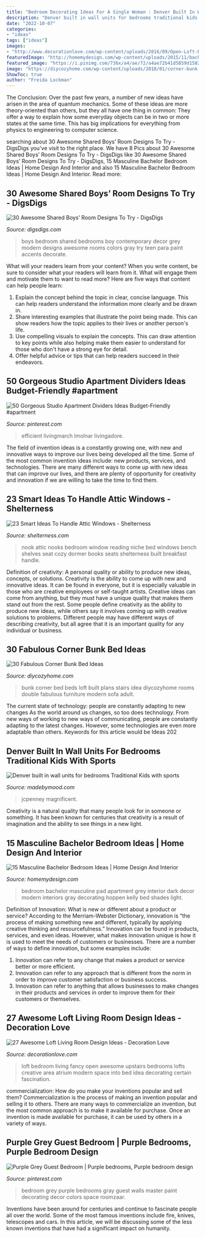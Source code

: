 ```yaml
---
title: "Bedroom Decorating Ideas For A Single Woman : Denver Built In Wall Units For Bedrooms Traditional Kids With Sports"
description: "Denver built in wall units for bedrooms traditional kids with sports"
date: "2022-10-07"
categories:
- "ideas"
tags: ["ideas"]
images:
- "http://www.decorationlove.com/wp-content/uploads/2016/09/Open-Loft-Bedroom-Ideas.jpg"
featuredImage: "http://homemydesign.com/wp-content/uploads/2015/11/bachelor-pad-bedroom-design.jpg"
featured_image: "https://i.pinimg.com/736x/a4/ae/72/a4ae72b41d5859d1582e7b5f338198cb.jpg"
image: "https://diycozyhome.com/wp-content/uploads/2018/01/corner-bunk-bed-ideas.png"
ShowToc: true
author: "Freida Lockman"
---
```



The Conclusion:
Over the past few years, a number of new ideas have arisen in the area of quantum mechanics. Some of these ideas are more theory-oriented than others, but they all have one thing in common: They offer a way to explain how some everyday objects can be in two or more states at the same time. This has big implications for everything from physics to engineering to computer science.

	

		
searching about 30 Awesome Shared Boys’ Room Designs To Try - DigsDigs you've visit to the right place. We have 8 Pics about 30 Awesome Shared Boys’ Room Designs To Try - DigsDigs like 30 Awesome Shared Boys’ Room Designs To Try - DigsDigs, 15 Masculine Bachelor Bedroom Ideas | Home Design And Interior and also 15 Masculine Bachelor Bedroom Ideas | Home Design And Interior. Read more:
		
    
## 30 Awesome Shared Boys’ Room Designs To Try - DigsDigs

<img loading=lazy src="https://www.digsdigs.com/photos/awesome-shared-boys-room-designs-to-try-2.jpg" onerror="this.onerror=null;this.src='https://tse3.mm.bing.net/th?id=OIP.7I_qIWB6QnKpCFq3krgNDwHaE7&amp;pid=15.1';" alt="30 Awesome Shared Boys’ Room Designs To Try - DigsDigs">

_Source: digsdigs.com_

>boys bedroom shared bedrooms boy contemporary decor grey modern designs awesome rooms colors gray try teen para paint accents decorate. 

	

What will your readers learn from your content?
When you write content, be sure to consider what your readers will learn from it. What will engage them and motivate them to want to read more? Here are five ways that content can help people learn: 
1. Explain the concept behind the topic in clear, concise language. This can help readers understand the information more clearly and be drawn in.
2. Share interesting examples that illustrate the point being made. This can show readers how the topic applies to their lives or another person's life. 
3. Use compelling visuals to explain the concepts. This can draw attention to key points while also helping make them easier to understand for those who don't have a strong eye for detail. 
4. Offer helpful advice or tips that can help readers succeed in their endeavors.

    
## 50 Gorgeous Studio Apartment Dividers Ideas Budget-Friendly #apartment

<img loading=lazy src="https://i.pinimg.com/736x/a4/ae/72/a4ae72b41d5859d1582e7b5f338198cb.jpg" onerror="this.onerror=null;this.src='https://tse2.mm.bing.net/th?id=OIP.c32fBlEQWiNgEGn_5hWtGAHaJ3&amp;pid=15.1';" alt="50 Gorgeous Studio Apartment Dividers Ideas Budget-Friendly #apartment">

_Source: pinterest.com_

>efficient livingmarch lmolnar livingadore. 

	

The field of invention ideas is a constantly growing one, with new and innovative ways to improve our lives being developed all the time. Some of the most common invention ideas include: new products, services, and technologies. There are many different ways to come up with new ideas that can improve our lives, and there are plenty of opportunity for creativity and innovation if we are willing to take the time to find them.

    
## 23 Smart Ideas To Handle Attic Windows - Shelterness

<img loading=lazy src="https://i.shelterness.com/2016/08/17-small-reading-nook-with-niche-shelves-for-books.jpg" onerror="this.onerror=null;this.src='https://tse4.mm.bing.net/th?id=OIP.TYaI4ak3DIovJG1Uyg7jFgHaJ4&amp;pid=15.1';" alt="23 Smart Ideas To Handle Attic Windows - Shelterness">

_Source: shelterness.com_

>nook attic nooks bedroom window reading niche bed windows bench shelves seat cozy dormer books seats shelterness built breakfast handle. 

	

Definition of creativity: A personal quality or ability to produce new ideas, concepts, or solutions.
Creativity is the ability to come up with new and innovative ideas. It can be found in everyone, but it is especially valuable in those who are creative employees or self-taught artists. Creative ideas can come from anything, but they must have a unique quality that makes them stand out from the rest. Some people define creativity as the ability to produce new ideas, while others say it involves coming up with creative solutions to problems. Different people may have different ways of describing creativity, but all agree that it is an important quality for any individual or business.

    
## 30 Fabulous Corner Bunk Bed Ideas

<img loading=lazy src="https://diycozyhome.com/wp-content/uploads/2018/01/corner-bunk-bed-ideas.png" onerror="this.onerror=null;this.src='https://tse1.mm.bing.net/th?id=OIP.LLny1jjEAxutwPdRCCyfnwHaD4&amp;pid=15.1';" alt="30 Fabulous Corner Bunk Bed Ideas">

_Source: diycozyhome.com_

>bunk corner bed beds loft built plans stairs idea diycozyhome rooms double fabulous furniture modern sofa adult. 

	

The current state of technology: people are constantly adapting to new changes
As the world around us changes, so too does technology. From new ways of working to new ways of communicating, people are constantly adapting to the latest changes. However, some technologies are even more adaptable than others. Keywords for this article would be Ideas 202
    
## Denver Built In Wall Units For Bedrooms Traditional Kids With Sports

<img loading=lazy src="https://madebymood.com/wp-content/uploads/2018/12/Glorious-built-in-wall-units-for-bedrooms-Traditional-Kids-Denver-with-dark-wood-ceiling-beams-and-headboard.jpg" onerror="this.onerror=null;this.src='https://tse1.mm.bing.net/th?id=OIP.xaP7i1GdxsaiZ0M7mG3BcAHaF7&amp;pid=15.1';" alt="Denver built in wall units for bedrooms Traditional Kids with sports">

_Source: madebymood.com_

>jcpenney magnificent. 

	

Creativity is a natural quality that many people look for in someone or something. It has been known for centuries that creativity is a result of imagination and the ability to see things in a new light.

    
## 15 Masculine Bachelor Bedroom Ideas | Home Design And Interior

<img loading=lazy src="http://homemydesign.com/wp-content/uploads/2015/11/bachelor-pad-bedroom-design.jpg" onerror="this.onerror=null;this.src='https://tse1.mm.bing.net/th?id=OIP.gtySSdZ2NcY18_VGhluJBAHaLF&amp;pid=15.1';" alt="15 Masculine Bachelor Bedroom Ideas | Home Design And Interior">

_Source: homemydesign.com_

>bedroom bachelor masculine pad apartment grey interior dark decor modern interiors gray decorating hoppen kelly bed shades light. 

	

Definition of Innovation: What is new or different about a product or service?
According to the Merriam-Webster Dictionary, innovation is “the process of making something new and different, typically by applying creative thinking and resourcefulness.” Innovation can be found in products, services, and even ideas. However, what makes innovation unique is how it is used to meet the needs of customers or businesses. There are a number of ways to define innovation, but some examples include: 
1. Innovation can refer to any change that makes a product or service better or more efficient.
2. Innovation can refer to any approach that is different from the norm in order to improve customer satisfaction or business success.
3. Innovation can refer to anything that allows businesses to make changes in their products and services in order to improve them for their customers or themselves.

    
## 27 Awesome Loft Living Room Design Ideas - Decoration Love

<img loading=lazy src="http://www.decorationlove.com/wp-content/uploads/2016/09/Open-Loft-Bedroom-Ideas.jpg" onerror="this.onerror=null;this.src='https://tse2.mm.bing.net/th?id=OIP.mcs-vLHelzS_aIs36tx6gwHaKo&amp;pid=15.1';" alt="27 Awesome Loft Living Room Design Ideas - Decoration Love">

_Source: decorationlove.com_

>loft bedroom living fancy open awesome upstairs bedrooms lofts creative area atrium modern space into bed idea decorating certain fascination. 

	

commercialization: How do you make your inventions popular and sell them?
Commercialization is the process of making an invention popular and selling it to others. There are many ways to commercialize an invention, but the most common approach is to make it available for purchase. Once an invention is made available for purchase, it can be used by others in a variety of ways.

    
## Purple Grey Guest Bedroom | Purple Bedrooms, Purple Bedroom Design

<img loading=lazy src="https://i.pinimg.com/736x/5e/bb/57/5ebb575d7e6cc686c6e0f59058a97cf5--purple-grey-bedrooms-bedroom-ideas-purple.jpg" onerror="this.onerror=null;this.src='https://tse3.mm.bing.net/th?id=OIP._50SO8RAG9KrWbubdfLWbwHaJ4&amp;pid=15.1';" alt="Purple Grey Guest Bedroom | Purple bedrooms, Purple bedroom design">

_Source: pinterest.com_

>bedroom grey purple bedrooms gray guest walls master paint decorating decor colors space roomzaar. 

	

Inventions have been around for centuries and continue to fascinate people all over the world. Some of the most famous inventions include fire, knives, telescopes and cars. In this article, we will be discussing some of the less known inventions that have had a significant impact on humanity.

